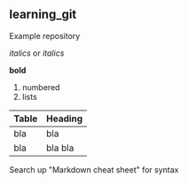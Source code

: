 ## learning_git

Example repository

_italics_ or *italics*

**bold**

1. numbered
2. lists

Table | Heading
------|--------
bla | bla
bla | bla bla

Search up "Markdown cheat sheet" for syntax
